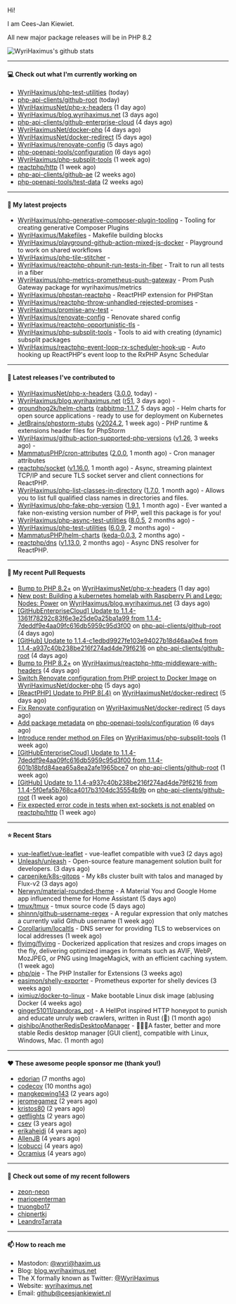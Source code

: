 Hi!

I am Cees-Jan Kiewiet.

All new major package releases will be in PHP 8.2

![WyriHaximus's github stats](https://github-readme-stats.vercel.app/api?username=WyriHaximus&show_icons=true)

---

#### 💻 Check out what I'm currently working on

- [WyriHaximus/php-test-utilities](https://github.com/WyriHaximus/php-test-utilities) (today)
- [php-api-clients/github-root](https://github.com/php-api-clients/github-root) (today)
- [WyriHaximusNet/php-x-headers](https://github.com/WyriHaximusNet/php-x-headers) (1 day ago)
- [WyriHaximus/blog.wyrihaximus.net](https://github.com/WyriHaximus/blog.wyrihaximus.net) (3 days ago)
- [php-api-clients/github-enterprise-cloud](https://github.com/php-api-clients/github-enterprise-cloud) (4 days ago)
- [WyriHaximusNet/docker-php](https://github.com/WyriHaximusNet/docker-php) (4 days ago)
- [WyriHaximusNet/docker-redirect](https://github.com/WyriHaximusNet/docker-redirect) (5 days ago)
- [WyriHaximus/renovate-config](https://github.com/WyriHaximus/renovate-config) (5 days ago)
- [php-openapi-tools/configuration](https://github.com/php-openapi-tools/configuration) (6 days ago)
- [WyriHaximus/php-subsplit-tools](https://github.com/WyriHaximus/php-subsplit-tools) (1 week ago)
- [reactphp/http](https://github.com/reactphp/http) (1 week ago)
- [php-api-clients/github-ae](https://github.com/php-api-clients/github-ae) (2 weeks ago)
- [php-openapi-tools/test-data](https://github.com/php-openapi-tools/test-data) (2 weeks ago)

---

#### 🌱 My latest projects

- [WyriHaximus/php-generative-composer-plugin-tooling](https://github.com/WyriHaximus/php-generative-composer-plugin-tooling) - Tooling for creating generative Composer Plugins
- [WyriHaximus/Makefiles](https://github.com/WyriHaximus/Makefiles) - Makefile building blocks
- [WyriHaximus/playground-github-action-mixed-js-docker](https://github.com/WyriHaximus/playground-github-action-mixed-js-docker) - Playground to work on shared workflows
- [WyriHaximus/php-tile-stitcher](https://github.com/WyriHaximus/php-tile-stitcher) - 
- [WyriHaximus/reactphp-phpunit-run-tests-in-fiber](https://github.com/WyriHaximus/reactphp-phpunit-run-tests-in-fiber) - Trait to run all tests in a fiber
- [WyriHaximus/php-metrics-prometheus-push-gateway](https://github.com/WyriHaximus/php-metrics-prometheus-push-gateway) - Prom Push Gateway package for wyrihaximus/metrics
- [WyriHaximus/phpstan-reactphp](https://github.com/WyriHaximus/phpstan-reactphp) - ReactPHP extension for PHPStan
- [WyriHaximus/reactphp-throw-unhandled-rejected-promises](https://github.com/WyriHaximus/reactphp-throw-unhandled-rejected-promises) - 
- [WyriHaximus/promise-any-test](https://github.com/WyriHaximus/promise-any-test) - 
- [WyriHaximus/renovate-config](https://github.com/WyriHaximus/renovate-config) - Renovate shared config
- [WyriHaximus/reactphp-opportunistic-tls](https://github.com/WyriHaximus/reactphp-opportunistic-tls) - 
- [WyriHaximus/php-subsplit-tools](https://github.com/WyriHaximus/php-subsplit-tools) - Tools to aid with creating (dynamic) subsplit packages
- [WyriHaximus/reactphp-event-loop-rx-scheduler-hook-up](https://github.com/WyriHaximus/reactphp-event-loop-rx-scheduler-hook-up) - Auto hooking up ReactPHP&#39;s event loop to the RxPHP Async Schedular

---

#### 🔭 Latest releases I've contributed to

- [WyriHaximusNet/php-x-headers](https://github.com/WyriHaximusNet/php-x-headers) ([3.0.0](https://github.com/WyriHaximusNet/php-x-headers/releases/tag/3.0.0), today) - 
- [WyriHaximus/blog.wyrihaximus.net](https://github.com/WyriHaximus/blog.wyrihaximus.net) ([r51](https://github.com/WyriHaximus/blog.wyrihaximus.net/releases/tag/r51), 3 days ago) - 
- [groundhog2k/helm-charts](https://github.com/groundhog2k/helm-charts) ([rabbitmq-1.1.7](https://github.com/groundhog2k/helm-charts/releases/tag/rabbitmq-1.1.7), 5 days ago) - Helm charts for open source applications - ready to use for deployment on Kubernetes
- [JetBrains/phpstorm-stubs](https://github.com/JetBrains/phpstorm-stubs) ([v2024.2](https://github.com/JetBrains/phpstorm-stubs/releases/tag/v2024.2), 1 week ago) - PHP runtime &amp; extensions header files for PhpStorm
- [WyriHaximus/github-action-supported-php-versions](https://github.com/WyriHaximus/github-action-supported-php-versions) ([v1.26](https://github.com/WyriHaximus/github-action-supported-php-versions/releases/tag/v1.26), 3 weeks ago) - 
- [MammatusPHP/cron-attributes](https://github.com/MammatusPHP/cron-attributes) ([2.0.0](https://github.com/MammatusPHP/cron-attributes/releases/tag/2.0.0), 1 month ago) - Cron manager attributes
- [reactphp/socket](https://github.com/reactphp/socket) ([v1.16.0](https://github.com/reactphp/socket/releases/tag/v1.16.0), 1 month ago) - Async, streaming plaintext TCP/IP and secure TLS socket server and client connections for ReactPHP.
- [WyriHaximus/php-list-classes-in-directory](https://github.com/WyriHaximus/php-list-classes-in-directory) ([1.7.0](https://github.com/WyriHaximus/php-list-classes-in-directory/releases/tag/1.7.0), 1 month ago) - Allows you to list full qualified class names in directories and files.
- [WyriHaximus/php-fake-php-version](https://github.com/WyriHaximus/php-fake-php-version) ([1.9.1](https://github.com/WyriHaximus/php-fake-php-version/releases/tag/1.9.1), 1 month ago) - Ever wanted a fake non-existing version number of PHP, well this package is for you!
- [WyriHaximus/php-async-test-utilities](https://github.com/WyriHaximus/php-async-test-utilities) ([8.0.5](https://github.com/WyriHaximus/php-async-test-utilities/releases/tag/8.0.5), 2 months ago) - 
- [WyriHaximus/php-test-utilities](https://github.com/WyriHaximus/php-test-utilities) ([6.0.9](https://github.com/WyriHaximus/php-test-utilities/releases/tag/6.0.9), 2 months ago) - 
- [MammatusPHP/helm-charts](https://github.com/MammatusPHP/helm-charts) ([keda-0.0.3](https://github.com/MammatusPHP/helm-charts/releases/tag/keda-0.0.3), 2 months ago) - 
- [reactphp/dns](https://github.com/reactphp/dns) ([v1.13.0](https://github.com/reactphp/dns/releases/tag/v1.13.0), 2 months ago) - Async DNS resolver for ReactPHP.

---

#### 🔨 My recent Pull Requests

- [Bump to PHP 8.2&#43;](https://github.com/WyriHaximusNet/php-x-headers/pull/12) on [WyriHaximusNet/php-x-headers](https://github.com/WyriHaximusNet/php-x-headers) (1 day ago)
- [New post: Building a kubernetes homelab with Raspberry Pi and Lego: Nodes: Power](https://github.com/WyriHaximus/blog.wyrihaximus.net/pull/198) on [WyriHaximus/blog.wyrihaximus.net](https://github.com/WyriHaximus/blog.wyrihaximus.net) (3 days ago)
- [[GitHubEnterpriseCloud] Update to 1.1.4-1361f78292c83f6e3e25de0a25ba1a99 from 1.1.4-7deddf9e4aa09fc616db5959c95d3f00](https://github.com/php-api-clients/github-root/pull/1275) on [php-api-clients/github-root](https://github.com/php-api-clients/github-root) (4 days ago)
- [[GitHub] Update to 1.1.4-c1edbd9927fe103e94027b18d46aa0e4 from 1.1.4-a937c40b238be216f274ad4de79f6216](https://github.com/php-api-clients/github-root/pull/1274) on [php-api-clients/github-root](https://github.com/php-api-clients/github-root) (4 days ago)
- [Bump to PHP 8.2&#43;](https://github.com/WyriHaximus/reactphp-http-middleware-with-headers/pull/51) on [WyriHaximus/reactphp-http-middleware-with-headers](https://github.com/WyriHaximus/reactphp-http-middleware-with-headers) (4 days ago)
- [Switch Renovate configuration from PHP project to Docker Image](https://github.com/WyriHaximusNet/docker-php/pull/250) on [WyriHaximusNet/docker-php](https://github.com/WyriHaximusNet/docker-php) (5 days ago)
- [[ReactPHP] Update to PHP 8(.4)](https://github.com/WyriHaximusNet/docker-redirect/pull/152) on [WyriHaximusNet/docker-redirect](https://github.com/WyriHaximusNet/docker-redirect) (5 days ago)
- [Fix Renovate configuration](https://github.com/WyriHaximusNet/docker-redirect/pull/148) on [WyriHaximusNet/docker-redirect](https://github.com/WyriHaximusNet/docker-redirect) (5 days ago)
- [Add package metadata](https://github.com/php-openapi-tools/configuration/pull/2) on [php-openapi-tools/configuration](https://github.com/php-openapi-tools/configuration) (6 days ago)
- [Introduce render method on Files](https://github.com/WyriHaximus/php-subsplit-tools/pull/22) on [WyriHaximus/php-subsplit-tools](https://github.com/WyriHaximus/php-subsplit-tools) (1 week ago)
- [[GitHubEnterpriseCloud] Update to 1.1.4-7deddf9e4aa09fc616db5959c95d3f00 from 1.1.4-601b18bfd84aea65a8ea2afe1965bce7](https://github.com/php-api-clients/github-root/pull/1273) on [php-api-clients/github-root](https://github.com/php-api-clients/github-root) (1 week ago)
- [[GitHub] Update to 1.1.4-a937c40b238be216f274ad4de79f6216 from 1.1.4-5f0efa5b768ca4017b3104dc35554b9b](https://github.com/php-api-clients/github-root/pull/1272) on [php-api-clients/github-root](https://github.com/php-api-clients/github-root) (1 week ago)
- [Fix expected error code in tests when ext-sockets is not enabled](https://github.com/reactphp/http/pull/539) on [reactphp/http](https://github.com/reactphp/http) (1 week ago)

---

#### ⭐ Recent Stars

- [vue-leaflet/vue-leaflet](https://github.com/vue-leaflet/vue-leaflet) - vue-leaflet compatible with vue3 (2 days ago)
- [Unleash/unleash](https://github.com/Unleash/unleash) - Open-source feature management solution built for developers. (3 days ago)
- [carpenike/k8s-gitops](https://github.com/carpenike/k8s-gitops) - My k8s cluster built with talos and managed by Flux-v2 (3 days ago)
- [Nerwyn/material-rounded-theme](https://github.com/Nerwyn/material-rounded-theme) - A Material You and Google Home app influenced theme for Home Assistant (5 days ago)
- [tmux/tmux](https://github.com/tmux/tmux) - tmux source code (5 days ago)
- [shinnn/github-username-regex](https://github.com/shinnn/github-username-regex) - A regular expression that only matches a currently valid Github username (1 week ago)
- [Corollarium/localtls](https://github.com/Corollarium/localtls) - DNS server for providing TLS to webservices on local addresses (1 week ago)
- [flyimg/flyimg](https://github.com/flyimg/flyimg) - Dockerized application that resizes and crops images on the fly, delivering optimized images in formats such as AVIF, WebP, MozJPEG, or PNG using ImageMagick, with an efficient caching system. (1 week ago)
- [php/pie](https://github.com/php/pie) - The PHP Installer for Extensions (3 weeks ago)
- [easimon/shelly-exporter](https://github.com/easimon/shelly-exporter) - Prometheus exporter for shelly devices (3 weeks ago)
- [iximiuz/docker-to-linux](https://github.com/iximiuz/docker-to-linux) - Make bootable Linux disk image (ab)using Docker (4 weeks ago)
- [ginger51011/pandoras_pot](https://github.com/ginger51011/pandoras_pot) - A HellPot inspired HTTP honeypot to punish and educate unruly web crawlers, written in Rust (🚀) (1 month ago)
- [qishibo/AnotherRedisDesktopManager](https://github.com/qishibo/AnotherRedisDesktopManager) - 🚀🚀🚀A faster, better and more stable Redis desktop manager [GUI client], compatible with Linux, Windows, Mac. (1 month ago)

---

#### ❤️ These awesome people sponsor me (thank you!)

- [edorian](https://github.com/edorian) (7 months ago)
- [codecov](https://github.com/codecov) (10 months ago)
- [mangkepwing143](https://github.com/mangkepwing143) (2 years ago)
- [jeromegamez](https://github.com/jeromegamez) (2 years ago)
- [kristos80](https://github.com/kristos80) (2 years ago)
- [getflights](https://github.com/getflights) (2 years ago)
- [csev](https://github.com/csev) (3 years ago)
- [erikaheidi](https://github.com/erikaheidi) (4 years ago)
- [AllenJB](https://github.com/AllenJB) (4 years ago)
- [lcobucci](https://github.com/lcobucci) (4 years ago)
- [Ocramius](https://github.com/Ocramius) (4 years ago)

---

#### 👯 Check out some of my recent followers

- [zeon-neon](https://github.com/zeon-neon)
- [mariopenterman](https://github.com/mariopenterman)
- [truongbo17](https://github.com/truongbo17)
- [chipnertkj](https://github.com/chipnertkj)
- [LeandroTarrata](https://github.com/LeandroTarrata)

---

#### 📫 How to reach me

- Mastodon: [@wyri@haxim.us](https://toot-toot.wyrihaxim.us/@wyri)
- Blog: [blog.wyrihaximus.net](https://blog.wyrihaximus.net/)
- The X formally known as Twitter: [@WyriHaximus](https://twitter.com/WyriHaximus)
- Website: [wyrihaximus.net](https://wyrihaximus.net/)
- Email: [github@ceesjankiewiet.nl](mailto:github@ceesjankiewiet.nl)
